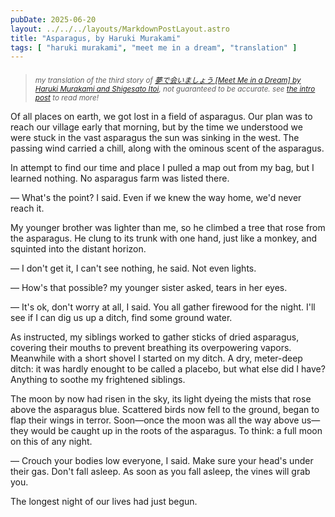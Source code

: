 ```yaml
---
pubDate: 2025-06-20
layout: ../../../layouts/MarkdownPostLayout.astro
title: "Asparagus, by Haruki Murakami"
tags: [ "haruki murakami", "meet me in a dream", "translation" ]
---
```


> ####
>
> <small>
>
> _my translation of the third story of [夢で会いましょう [Meet Me in a Dream] by Haruki Murakami and Shigesato Itoi](https://www.goodreads.com/en/book/show/31029521-let-s-meet-in-dreams), not guaranteed to be accurate. see [the intro post](/posts/meet-me-in-a-dream/00-intro) to read more!_
>
> </small>


Of all places on earth, we got lost in a field of asparagus.
Our plan was to reach our village early that morning, but by the time we understood we were stuck in the vast asparagus the sun was sinking in the west.
The passing wind carried a chill, along with the ominous scent of the asparagus.

In attempt to find our time and place I pulled a map out from my bag, but I learned nothing.
No asparagus farm was listed there.

— What's the point? I said. Even if we knew the way home, we'd never reach it.

My younger brother was lighter than me, so he climbed a tree that rose from the asparagus.
He clung to its trunk with one hand, just like a monkey, and squinted into the distant horizon.

— I don't get it, I can't see nothing, he said. Not even lights.

— How's that possible? my younger sister asked, tears in her eyes.

— It's ok, don't worry at all, I said. You all gather firewood for the night. I'll see if I can dig us up a ditch, find some ground water.

As instructed, my siblings worked to gather sticks of dried asparagus, covering their mouths to prevent breathing its overpowering vapors.
Meanwhile with a short shovel I started on my ditch.
A dry, meter-deep ditch: it was hardly enought to be called a placebo, but what else did I have?
Anything to soothe my frightened siblings.

The moon by now had risen in the sky, its light dyeing the mists that rose above the asparagus blue.
Scattered birds now fell to the ground, began to flap their wings in terror.
Soon—once the moon was all the way above us—they would be caught up in the roots of the asparagus.
To think: a full moon on this of any night.

— Crouch your bodies low everyone, I said. Make sure your head's under their gas. Don't fall asleep. As soon as you fall asleep, the vines will grab you.

The longest night of our lives had just begun.
